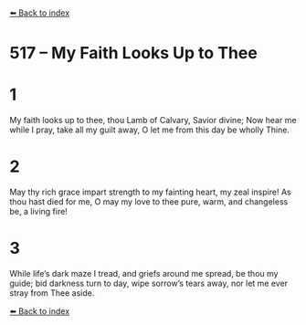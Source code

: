 [⬅️ Back to index](../README.md)

# 517 – My Faith Looks Up to Thee


# 1
My faith looks up to thee,
thou Lamb of Calvary,
Savior divine;
Now hear me while I pray,
take all my guilt away,
O let me from this day
be wholly Thine.

# 2
May thy rich grace impart
strength to my fainting heart,
my zeal inspire!
As thou hast died for me,
O may my love to thee
pure, warm, and changeless be,
a living fire!

# 3
While life’s dark maze I tread,
and griefs around me spread,
be thou my guide;
bid darkness turn to day,
wipe sorrow’s tears away,
nor let me ever stray
from Thee aside.

[⬅️ Back to index](../README.md)

